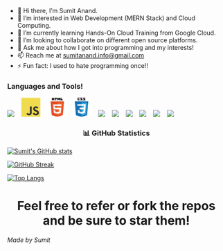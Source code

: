 - 👋 Hi there, I’m Sumit Anand.
- 👀 I’m interested in Web Development (MERN Stack) and Cloud Computing.
- 🌱 I’m currently learning Hands-On Cloud Training from Google Cloud.
- 💞️ I’m looking to collaborate on different open source platforms.
- 💬 Ask me about how I got into programming and my interests!
- 📫 Reach me at <sumitanand.info@gmail.com>
- ⚡ Fun fact: I used to hate programming once!!

<h3>
    Languages and Tools!
</h3>

[<img width="50px" src="https://user-images.githubusercontent.com/42747200/46140125-da084900-c26d-11e8-8ea7-c45ae6306309.png" />][c++] &nbsp;&nbsp;
[<img width="45px" src="https://raw.githubusercontent.com/devicons/devicon/master/icons/javascript/javascript-original.svg" />][js] &nbsp;&nbsp;
[<img width="45px" src="https://raw.githubusercontent.com/devicons/devicon/master/icons/html5/html5-original-wordmark.svg" />][html] &nbsp;
[<img width="45px" src="https://raw.githubusercontent.com/devicons/devicon/master/icons/css3/css3-original-wordmark.svg" />][css] &nbsp;&nbsp;
[<img width="50px" src="https://cdn.iconscout.com/icon/free/png-512/react-1-282599.png" />][react] &nbsp;&nbsp;
[<img width="50px" src="https://img.icons8.com/color/452/nodejs.png" />][node] &nbsp;&nbsp;
[<img width="50px" src="https://camo.githubusercontent.com/dd4b2422ed3bfc9da88c43d18550375c66f9584327dff7ecc19315ce50b96f07/68747470733a2f2f7777772e766563746f726c6f676f2e7a6f6e652f6c6f676f732f66697265626173652f66697265626173652d69636f6e2e737667" />][firebase] &nbsp;&nbsp;
[<img width="45px" padding="10px" src="https://code.visualstudio.com/assets/images/code-stable-white.png" />][vscode] &nbsp;&nbsp;
[<img width="45px" src="https://cdn.discordapp.com/attachments/873792024682307585/873952168179281960/UHqP0Hyalcn6Tqx5oAAAAASUVORK5CYII.png" />][github] &nbsp;&nbsp;
[<img width="45px" src="https://upload.wikimedia.org/wikipedia/commons/thumb/3/3f/Git_icon.svg/1024px-Git_icon.svg.png" />][git] &nbsp;&nbsp;



<h3 align="center">
   📊 GitHub Statistics
</h3>

[![Sumit's GitHub stats](https://github-readme-stats.vercel.app/api?username=Sumit4399)](https://github.com/anuraghazra/github-readme-stats)

[![GitHub Streak](https://github-readme-streak-stats.herokuapp.com/?user=Sumit4399)](https://git.io/streak-stats)

[![Top Langs](https://github-readme-stats.vercel.app/api/top-langs/?username=Sumit4399)](https://github.com/anuraghazra/github-readme-stats)

<h1 align="center">
    Feel free to refer or fork the repos and be sure to star them!
</h1>

<h6 align="left">
    Made by Sumit
</h6>

[github]: https://github.com/Sumit4399
[vscode]: https://code.visualstudio.com/
[git]: https://git-scm.com/
[js]: https://developer.mozilla.org/en-US/docs/Web/JavaScript
[html]: https://www.w3.org/html/
[css]: https://www.w3schools.com/css/
[react]: https://reactjs.org/
[node]: https://nodejs.org/
[firebase]: https://firebase.google.com/
[c++]: https://www.w3schools.com/CPP/default.asp
<!---
Sumit4399/Sumit4399 is a ✨ special ✨ repository because its `README.md` (this file) appears on your GitHub profile.
You can click the Preview link to take a look at your changes.
--->
